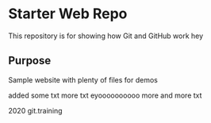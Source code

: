 # Starter Web Repo

This repository is for showing how Git and GitHub work
hey

## Purpose

Sample website with plenty of files for demos

added some txt
more txt eyoooooooooo
more and more txt

2020 git.training